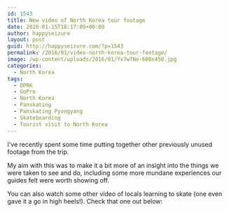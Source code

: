 ```yaml
---
id: 1543
title: New video of North Korea tour footage
date: 2016-01-15T18:17:09+00:00
author: happyseizure
layout: post
guid: http://happyseizure.com/?p=1543
permalink: /2016/01/video-north-korea-tour-footage/
image: /wp-content/uploads/2016/01/Yv7wTNe-600x450.jpg
categories:
  - North Korea
tags:
  - DPRK
  - GoPro
  - North Korea
  - Panskating
  - Panskating Pyongyang
  - Skateboarding
  - Tourist visit to North Korea
---
```

I&#8217;ve recently spent some time putting together other previously unused footage from the trip.

My aim with this was to make it a bit more of an insight into the things we were taken to see and do, including some more mundane experiences our guides felt were worth showing off.



You can also watch some other video of locals learning to skate (one even gave it a go in high heels!). Check that one out below: